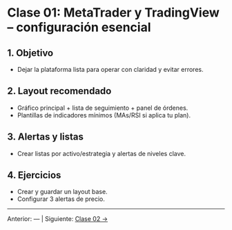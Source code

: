 # Clase 01: MetaTrader y TradingView – configuración esencial

## 1. Objetivo
- Dejar la plataforma lista para operar con claridad y evitar errores.

## 2. Layout recomendado
- Gráfico principal + lista de seguimiento + panel de órdenes.
- Plantillas de indicadores mínimos (MAs/RSI si aplica tu plan).

## 3. Alertas y listas
- Crear listas por activo/estrategia y alertas de niveles clave.

## 4. Ejercicios
- Crear y guardar un layout base.
- Configurar 3 alertas de precio.

---
Anterior: — | Siguiente: [Clase 02 →](Clase_02_Diarios_y_Herramientas_de_Gestion.md)
